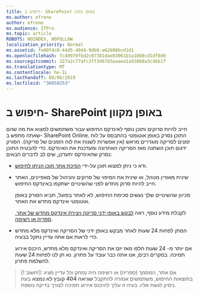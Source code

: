 ```yaml
---
title: חיפוש ב- SharePoint באופן מקוון
ms.author: efrene
author: efrene
ms.audience: ITPro
ms.topic: article
ROBOTS: NOINDEX, NOFOLLOW
localization_priority: Normal
ms.assetid: fe00f4c0-44d5-49d4-9db0-a62698bcd1d1
ms.openlocfilehash: fc49978fbd2c07381dae83061b1a1868cd1df0d0
ms.sourcegitcommit: 327a2c77afc2ff3d67d3aaaea1a92068a3c4bb1f
ms.translationtype: MT
ms.contentlocale: he-IL
ms.lasthandoff: 08/06/2019
ms.locfileid: "36059253"
---
```

# <a name="search-in-sharepoint-online"></a>חיפוש ב- SharePoint באופן מקוון

חייב להיות סרוקים ותוכן נוסף לאינדקס החיפוש עבור משתמשים למצוא את מה שהם שאתה מחפש ב- SharePoint Online. התוכן נסרק באופן אוטומטי בהתבסס על לוח זמנים לסריקה מוגדרים מראש (אין אפשרות לשנות את לוח הזמנים של סריקה). הסורק ידגום תוכן השתנה מאז הסריקה האחרונה ומעדכנת את האינדקס. כדי להבטיח התוכן נסרק שהאינדקס יתעדכן, שים לב לדברים הבאים:

- ודא כי ניתן למצוא תוכן על-ידי [הפיכת אתר תוכן הניתן לחיפוש](https://docs.microsoft.com/sharepoint/make-site-content-searchable).

- שינית מאפיין מנוהל, או שינית את המיפוי של סרוקים והניהול של מאפיינים, האתר חייב להיות סרוק מחדש לפני שהשינויים ישתקפו באינדקס החיפוש. 

    מכיוון שהשינויים שלך נעשים סכימת החיפוש, לא לאתר בפועל, תביא הסורק באופן אוטומטי אינדקס מחדש את האתר. 

    לקבלת מידע נוסף, ראה [לבקש באופן ידני סריקה ויצירת אינדקס מחדש של אתר, ספריה או רשימה](https://docs.microsoft.com/sharepoint/crawl-site-conten).

- המתן לפחות 24 שעות לאחר מבקש באופן ידני של הסריקה ואינדקס מלא מחדש כדי לראות אם אתה עדיין נתקל בבעיה. 

    אם יותר מ- 24 שעות חלפו מאז יזם את הסריקה ואינדקס מלא מחדש, היכנס אירוע תמיכה. במקרים רבים, אנו אתה כבר עובד על פתרון. נא תן לנו לפחות 24 שעות להשלמת פתרון.

>[! חשוב!]: אם אתר, המסמך (ספריה) או רשימה היה נמחק וכל עדיין מציג בתוצאות החיפוש, משתמשים אמורה להתקבל **שגיאה 404 קובץ לא נמצא** בעת ניסיון לגשת אליו. בעיה זו עליך להיכנס אירוע תמיכה לצורך בדיקה נוספת. 



